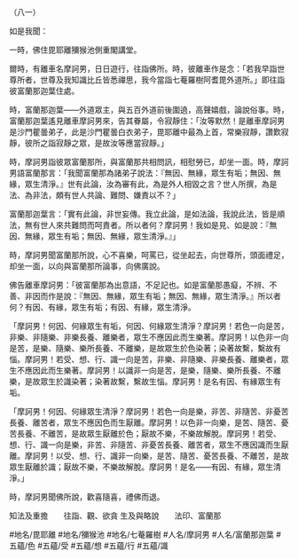 （八一）

如是我聞：

一時，佛住毘耶離獼猴池側重閣講堂。

爾時，有離車名摩訶男，日日遊行，往詣佛所。時，彼離車作是念：「若我早詣世尊所者，世尊及我知識比丘皆悉禪思，我今當詣七菴羅樹阿耆毘外道所。」即往詣彼富蘭那迦葉住處。

時，富蘭那迦葉——外道眾主，與五百外道前後圍遶，高聲嬉戲，論說俗事。時，富蘭那迦葉遙見離車摩訶男來，告其眷屬，令寂靜住：「汝等默然！是離車摩訶男是沙門瞿曇弟子，此是沙門瞿曇白衣弟子，毘耶離中最為上首，常樂寂靜，讚歎寂靜，彼所之詣寂靜之眾，是故汝等應當寂靜。」

時，摩訶男詣彼眾富蘭那所，與富蘭那共相問訊，相慰勞已，却坐一面。時，摩訶男語富蘭那言：「我聞富蘭那為諸弟子說法：『無因、無緣，眾生有垢；無因、無緣，眾生清淨。』世有此論，汝為審有此，為是外人相毀之言？世人所撰，為是法、為非法，頗有世人共論、難問、嫌責以不？」

富蘭那迦葉言：「實有此論，非世妄傳。我立此論，是如法論，我說此法，皆是順法，無有世人來共難問而呵責者。所以者何？摩訶男！我如是見、如是說：『無因、無緣，眾生有垢；無因、無緣，眾生清淨。』」

時，摩訶男聞富蘭那所說，心不喜樂，呵罵已，從坐起去，向世尊所，頭面禮足，却坐一面，以向與富蘭那所論事，向佛廣說。

佛告離車摩訶男：「彼富蘭那為出意語，不足記也。如是富蘭那愚癡，不辨、不善、非因而作是說：『無因、無緣，眾生有垢；無因、無緣，眾生清淨。』所以者何？有因、有緣，眾生有垢；有因、有緣，眾生清淨。

「摩訶男！何因、何緣眾生有垢，何因、何緣眾生清淨？摩訶男！若色一向是苦，非樂、非隨樂、非樂長養、離樂者，眾生不應因此而生樂著。摩訶男！以色非一向是苦，是樂、隨樂、樂所長養、不離樂，是故眾生於色染著；染著故繫，繫故有惱。摩訶男！若受、想、行、識一向是苦，非樂、非隨樂、非樂長養、離樂者，眾生不應因此而生樂著。摩訶男！以識非一向是苦，是樂，隨樂、樂所長養、不離樂，是故眾生於識染著；染著故繫，繫故生惱。摩訶男！是名有因、有緣眾生有垢。

「摩訶男！何因、何緣眾生清淨？摩訶男！若色一向是樂，非苦、非隨苦、非憂苦長養、離苦者，眾生不應因色而生厭離。摩訶男！以色非一向樂，是苦、隨苦、憂苦長養、不離苦，是故眾生厭離於色；厭故不樂，不樂故解脫。摩訶男！若受、想、行、識一向是樂，非苦、非隨苦、非憂苦長養、離苦者，眾生不應因識而生厭離。摩訶男！以受、想、行、識非一向樂，是苦、隨苦、憂苦長養、不離苦，是故眾生厭離於識；厭故不樂，不樂故解脫。摩訶男！是名——有因、有緣，眾生清淨。」

時，摩訶男聞佛所說，歡喜隨喜，禮佛而退。

知法及重擔　　往詣、觀、欲貪
生及與略說　　法印、富蘭那

#地名/毘耶離
#地名/獼猴池
#地名/七菴羅樹
#人名/摩訶男
#人名/富蘭那迦葉
#五蘊/色
#五蘊/受
#五蘊/想
#五蘊/行
#五蘊/識
